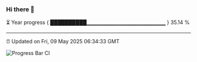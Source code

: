 ### Hi there 👋

⏳ Year progress { ██████████▁▁▁▁▁▁▁▁▁▁▁▁▁▁▁▁▁▁▁▁ } 35.14 %

---

⏰ Updated on Fri, 09 May 2025 06:34:33 GMT

![Progress Bar CI](https://github.com/ZhaoGui/ZhaoGui/workflows/Progress%20Bar%20CI/badge.svg)

